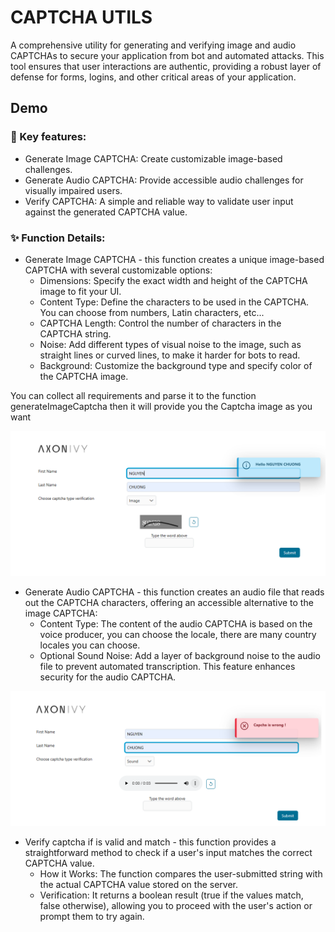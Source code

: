 # CAPTCHA UTILS

A comprehensive utility for generating and verifying image and audio CAPTCHAs to secure your application from bot and automated attacks. 
This tool ensures that user interactions are authentic, providing a robust layer of defense for forms, logins, and other critical areas of your application.
## Demo

### 🚀 Key features:
  - Generate Image CAPTCHA: Create customizable image-based challenges.
  - Generate Audio CAPTCHA: Provide accessible audio challenges for visually impaired users.
  - Verify CAPTCHA: A simple and reliable way to validate user input against the generated CAPTCHA value.

### ✨ Function Details:
- Generate Image CAPTCHA - this function creates a unique image-based CAPTCHA with several customizable options:
  - Dimensions: Specify the exact width and height of the CAPTCHA image to fit your UI.
  - Content Type: Define the characters to be used in the CAPTCHA. You can choose from numbers, Latin characters, etc...
  - CAPTCHA Length: Control the number of characters in the CAPTCHA string.
  - Noise: Add different types of visual noise to the image, such as straight lines or curved lines, to make it harder for bots to read.
  - Background: Customize the background type and specify color of the CAPTCHA image.

You can collect all requirements and parse it to the function generateImageCaptcha then it will provide you the Captcha image as you want

![image-captcha](images/image-captcha.png)
	 
- Generate Audio CAPTCHA - this function creates an audio file that reads out the CAPTCHA characters, offering an accessible alternative to the image CAPTCHA:
  - Content Type: The content of the audio CAPTCHA is based on the voice producer, you can choose the locale, there are many country locales you can choose.
  - Optional Sound Noise: Add a layer of background noise to the audio file to prevent automated transcription. This feature enhances security for the audio CAPTCHA.

![audio-captcha](images/audio-captcha.png)

- Verify captcha if is valid and match - this function provides a straightforward method to check if a user's input matches the correct CAPTCHA value.
  - How it Works: The function compares the user-submitted string with the actual CAPTCHA value stored on the server.
  - Verification: It returns a boolean result (true if the values match, false otherwise), allowing you to proceed with the user's action or prompt them to try again.
